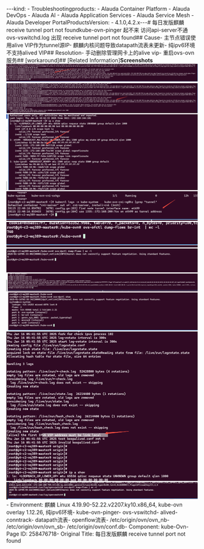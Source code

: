 ---kind:   - Troubleshootingproducts:    - Alauda Container Platform   - Alauda DevOps   - Alauda AI   - Alauda Application Services   - Alauda Service Mesh   - Alauda Developer PortalProductsVersion:   - 4.1.0,4.2.x---<!-- A type of document that involves encountering a fault, diag...it, performing root cause analysis, and providing solutions. --># 每日发版麒麟 receive tunnel port not foundkube-ovn-pinger 起不来 访问api-server不通 ovs-vswitchd.log 出现 receive tunnel port not found## Cause- 主节点错误使用alive VIP作为tunnel源IP- 麒麟内核问题导致datapath流表未更新- 纯ipv6环境不支持alived VIP## Resolution- 手动删除管理网卡上的alive vip- 重启ovs-ovn服务## [workaround]## [Related Information]**Screenshots**![](assets/mei-ri-fa-ban-qi-lin-receive-tunnel-port-not-found/image-2025-1-16_10-21-47.png)![](assets/mei-ri-fa-ban-qi-lin-receive-tunnel-port-not-found/image-2025-1-16_10-52-6.png)![](assets/mei-ri-fa-ban-qi-lin-receive-tunnel-port-not-found/image-2025-1-16_10-51-44.png)![](assets/mei-ri-fa-ban-qi-lin-receive-tunnel-port-not-found/image-2025-1-16_11-2-27.png)![](assets/mei-ri-fa-ban-qi-lin-receive-tunnel-port-not-found/image-2025-1-16_13-30-28.png)![](assets/mei-ri-fa-ban-qi-lin-receive-tunnel-port-not-found/image-2025-1-16_13-33-14.png)![](assets/mei-ri-fa-ban-qi-lin-receive-tunnel-port-not-found/image-2025-1-16_11-55-17.png)![](assets/mei-ri-fa-ban-qi-lin-receive-tunnel-port-not-found/image-2025-1-16_11-55-42.png)![](assets/mei-ri-fa-ban-qi-lin-receive-tunnel-port-not-found/image-2025-1-16_14-19-44.png)![](assets/mei-ri-fa-ban-qi-lin-receive-tunnel-port-not-found/image-2025-1-16_13-55-46.png)- Environment: 麒麟 Linux 4.19.90-52.22.v2207.ky10.x86_64, kube-ovn overlay 1.12.26, 纯ipv6环境- kube-ovn-pinger- ovs-vswitchd- alived- conntrack- datapath流表- openflow流表- /etc/origin/ovn/ovn_nb- /etc/origin/ovn/ovn_sb- /etc/origin/ovn/conf.db- Component: kube-Ovn- Page ID: 258476718- Original Title: 每日发版麒麟 receive tunnel port not found